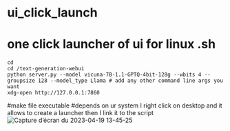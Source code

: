 # ui_click_launch
# one click launcher of ui for linux .sh
```
cd 
cd /text-generation-webui
python server.py --model vicuna-7B-1.1-GPTQ-4bit-128g --wbits 4 --groupsize 128 --model_type Llama # add any other command line args you want
xdg-open http://127.0.0.1:7860
```

#make file executable
#depends on ur system I right click  on desktop and it allows to create a launcher then I link it to the script
![Capture d’écran du 2023-04-19 13-45-25](https://user-images.githubusercontent.com/39489591/233065462-839d2db7-320d-49f7-b795-0ea4b065749d.png)
